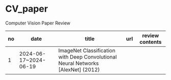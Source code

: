# CV_paper
Computer Vision Paper Review 

|no|date|title|url|review contents|
|-|-|-|-|-|
|1|2024-06-17~2024-06-19|ImageNet Classification with Deep Convolutional Neural Networks [AlexNet] (2012)||
